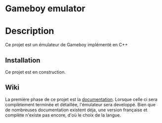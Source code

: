 # Gameboy emulator

# Description
Ce projet est un émulateur de Gameboy implémenté en C++

## Installation
Ce projet est en construction.

## Wiki
La première phase de ce projet est la [documentation](https://github.com/Clotildelevou/gameboy-emulator/wiki). Lorsque celle ci sera complètement terminée et détaillée, l'émulateur sera developpé. Bien que de nombreuses documentation existent déja, une version française et complète n'existe pas encore, d'où le choix de la langue.
